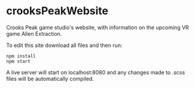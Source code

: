 # crooksPeakWebsite

Crooks Peak game studio's website, with information on the upcoming VR game Alien Extraction.

To edit this site download all files and then run: 

```
npm install
npm start
```

A live server will start on localhost:8080 and any changes made to .scss files will be automatically compiled.

